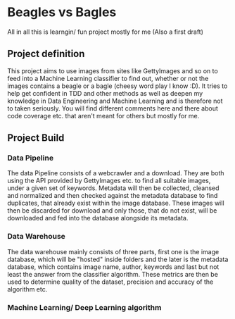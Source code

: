 # Beagles vs Bagles
All in all this is learngin/ fun project mostly for me (Also a first draft) <br>

## Project definition

This project aims to use images from sites like GettyImages and so on to feed into a Machine Learning classifier to find out, whether or not the images contains a beagle or a bagle (cheesy word play I know :D).
It tries to help get confident in TDD and other methods as well as deepen my knowledge in Data Engineering and Machine Learning and is therefore not to taken seriously. You will find different comments here and there about code coverage etc. that aren't meant for others but mostly for me. 

## Project Build

### Data Pipeline
The data Pipeline consists of a webcrawler and a download. They are both using the API provided by GettyImages etc. to find all suitable images, under a given set of keywords. Metadata will then be collected, cleansed and normalized and then checked against the metadata database to find duplicates, that already exist within the image database. These images will then be discarded for download and only those, that do not exist, will be downloaded and fed into the database alongside its metadata.

### Data Warehouse
The data warehouse mainly consists of three parts, first one is the image database, which will be "hosted" inside folders and the later is the metadata database, which contains image name, author, keywords and last but not least the answer from the classifier algorithm. These metrics are then be used to determine quality of the dataset, precision and accuracy of the algorithm etc.

### Machine Learning/ Deep Learning algorithm
